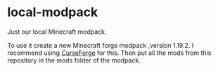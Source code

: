 # local-modpack
Just our local Minecraft modpack.

To use it create a new Minecraft forge modpack ,version 1.19.2.
I recommend using [CurseForge](https://www.curseforge.com/) for this.
Then put all the mods from this repository in the mods folder of the modpack.

